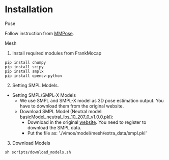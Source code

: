 # Installation
Pose

Follow instruction from [MMPose](https://mmpose.readthedocs.io/en/latest/installation.html).

Mesh
1. Install required modules from FrankMocap

```shell
pip install chumpy
pip install scipy
pip install smplx
pip install opencv-python
```

2. Setting SMPL Models.
- Setting SMPL/SMPL-X Models
    - We use SMPL and SMPL-X model as 3D pose estimation output. You have to download them from the original website.
    - Download SMPL Model (Neutral model: basicModel_neutral_lbs_10_207_0_v1.0.0.pkl):    
        - Download in the original [website](http://smplify.is.tue.mpg.de/login). You need to register to download the SMPL data.
        - Put the file as: './vimos/model/mesh/extra_data/smpl.pkl'

3. Download Models
```shell
sh scripts/download_models.sh
```